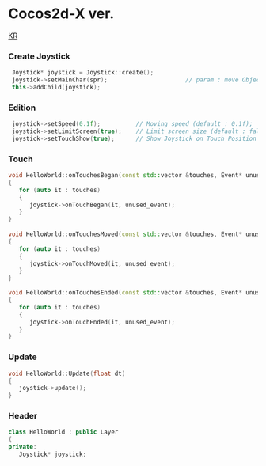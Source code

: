 # Cocos2d-X ver.
[KR](https://kyechan99.github.io/tech/2017/03/18/Joystick-Lib-Cocos2dX.html)

### Create Joystick
```cpp
 Joystick* joystick = Joystick::create();
 joystick->setMainChar(spr);	                  // param : move Object
 this->addChild(joystick);
```

### Edition
```cpp
 joystick->setSpeed(0.1f);	      	// Moving speed (default : 0.1f);
 joystick->setLimitScreen(true);  	// Limit screen size (default : false);
 joystick->setTouchShow(true);		// Show Joystick on Touch Position
```

### Touch
```cpp
void HelloWorld::onTouchesBegan(const std::vector &touches, Event* unused_event)    
{    
   for (auto it : touches)        
   {        
      joystick->onTouchBegan(it, unused_event);            
   }        
}
   
void HelloWorld::onTouchesMoved(const std::vector &touches, Event* unused_event)
{
   for (auto it : touches)
   {
      joystick->onTouchMoved(it, unused_event);
   }
}

void HelloWorld::onTouchesEnded(const std::vector &touches, Event* unused_event)
{
   for (auto it : touches)
   {
      joystick->onTouchEnded(it, unused_event);
   } 
}
```

### Update
```cpp
void HelloWorld::Update(float dt)    
{    
   joystick->update();        
}
```

### Header
```cpp
class HelloWorld : public Layer    
{    
private:    
   Joystick* joystick;     
```